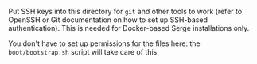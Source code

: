 Put SSH keys into this directory for `git` and other
tools to work (refer to OpenSSH or Git documentation
on how to set up SSH-based authentication). This is
needed for Docker-based Serge installations only.

You don't have to set up permissions for the files here:
the `boot/bootstrap.sh` script will take care of this.